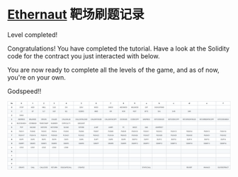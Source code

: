 # [Ethernaut](https://ethernaut.openzeppelin.com/) 靶场刷题记录

Level completed!

Congratulations! You have completed the tutorial. Have a look at the Solidity code for the contract you just interacted with below.

You are now ready to complete all the levels of the game, and as of now, you're on your own.

Godspeed!!

![EVM操作码](.\EVM操作码.png)
